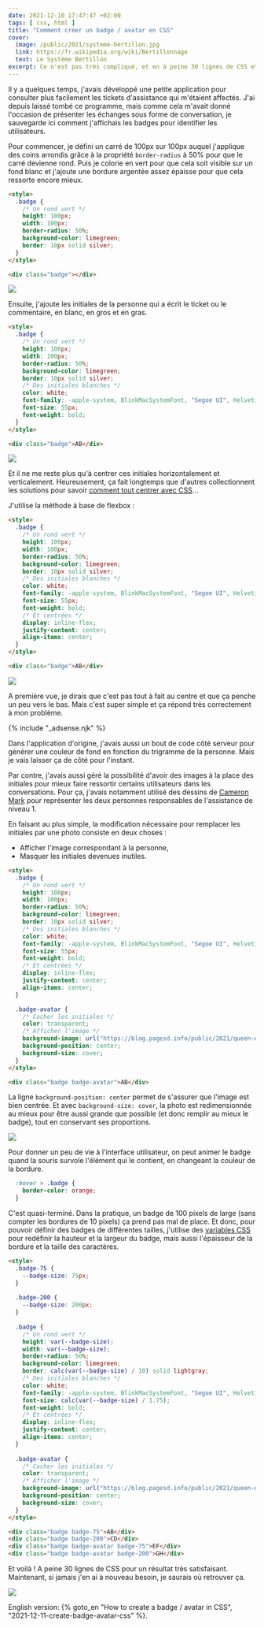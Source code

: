 ```yaml
---
date: 2021-12-10 17:47:47 +02:00
tags: [ css, html ]
title: "Comment créer un badge / avatar en CSS"
cover:
  image: /public/2021/systeme-bertillon.jpg
  link: https://fr.wikipedia.org/wiki/Bertillonnage
  text: Le Système Bertillon
excerpt: Ce n'est pas très compliqué, et en à peine 30 lignes de CSS et une pincée de flexbox on peut afficher des badges ou des avatars très corrects.
---
```


Il y a quelques temps, j'avais développé une petite application pour consulter plus facilement les tickets d'assistance qui m'étaient affectés. J'ai depuis laissé tombé ce programme, mais comme cela m'avait donné l'occasion de présenter les échanges sous forme de conversation, je sauvegarde ici comment j'affichais les badges pour identifier les utilisateurs.

Pour commencer, je défini un carré de 100px sur 100px auquel j'applique des coins arrondis grâce à la propriété `border-radius` à 50% pour que le carré devienne rond. Puis je colorie en vert pour que cela soit visible sur un fond blanc et j'ajoute une bordure argentée assez épaisse pour que cela ressorte encore mieux.

```html
<style>
  .badge {
    /* Un rond vert */
    height: 100px;
    width: 100px;
    border-radius: 50%;
    background-color: limegreen;
    border: 10px solid silver;
  }
</style>

<div class="badge"></div>
```

![](/public/2021/badge-01.png)

Ensuite, j'ajoute les initiales de la personne qui a écrit le ticket ou le commentaire, en blanc, en gros et en gras.

```html
<style>
  .badge {
    /* Un rond vert */
    height: 100px;
    width: 100px;
    border-radius: 50%;
    background-color: limegreen;
    border: 10px solid silver;
    /* Des initiales blanches */
    color: white;
    font-family: -apple-system, BlinkMacSystemFont, "Segoe UI", Helvetica, Arial, sans-serif;
    font-size: 55px;
    font-weight: bold;
  }
</style>

<div class="badge">AB</div>
```

![](/public/2021/badge-02.png)

Et il ne me reste plus qu'à centrer ces initiales horizontalement et verticalement. Heureusement, ça fait longtemps que d'autres collectionnent les solutions pour savoir [comment tout centrer avec CSS](https://css-tricks.com/centering-css-complete-guide/)...

J'utilise la méthode à base de flexbox :

```html
<style>
  .badge {
    /* Un rond vert */
    height: 100px;
    width: 100px;
    border-radius: 50%;
    background-color: limegreen;
    border: 10px solid silver;
    /* Des initiales blanches */
    color: white;
    font-family: -apple-system, BlinkMacSystemFont, "Segoe UI", Helvetica, Arial, sans-serif;
    font-size: 55px;
    font-weight: bold;
    /* Et centrées */
    display: inline-flex;
    justify-content: center;
    align-items: center;
  }
</style>

<div class="badge">AB</div>
```

![](/public/2021/badge-03.png)

A première vue, je dirais que c'est pas tout à fait au centre et que ça penche un peu vers le bas. Mais c'est super simple et ça répond très correctement à mon problème.

{% include "_adsense.njk" %}

Dans l'application d'origine, j'avais aussi un bout de code côté serveur pour générer une couleur de fond en fonction du trigramme de la personne. Mais je vais laisser ça de côté pour l'instant.

Par contre, j'avais aussi géré la possibilité d'avoir des images à la place des initiales pour mieux faire ressortir certains utilisateurs dans les conversations. Pour ça, j'avais notamment utilisé des dessins de [Cameron Mark](https://www.instagram.com/cameronmarkart/) pour représenter les deux personnes responsables de l'assistance de niveau 1.

En faisant au plus simple, la modification nécessaire pour remplacer les initiales par une photo consiste en deux choses :

* Afficher l'image correspondant à la personne,
* Masquer les initiales devenues inutiles.

```html
<style>
  .badge {
    /* Un rond vert */
    height: 100px;
    width: 100px;
    border-radius: 50%;
    background-color: limegreen;
    border: 10px solid silver;
    /* Des initiales blanches */
    color: white;
    font-family: -apple-system, BlinkMacSystemFont, "Segoe UI", Helvetica, Arial, sans-serif;
    font-size: 55px;
    font-weight: bold;
    /* Et centrées */
    display: inline-flex;
    justify-content: center;
    align-items: center;
  }

  .badge-avatar {
    /* Cacher les initiales */
    color: transparent;
    /* Afficher l'image */
    background-image: url("https://blog.pagesd.info/public/2021/queen-of-hearts.png");
    background-position: center;
    background-size: cover;
  }
</style>

<div class="badge badge-avatar">AB</div>
```

La ligne `background-position: center` permet de s'assurer que l'image est bien centrée. Et avec `background-size: cover`, la photo est redimensionnée au mieux pour être aussi grande que possible (et donc remplir au mieux le badge), tout en conservant ses proportions. 

![](/public/2021/badge-04.png)

Pour donner un peu de vie à l'interface utilisateur, on peut animer le badge quand la souris survole l'élément qui le contient, en changeant la couleur de la bordure.

```css
  :hover > .badge {
    border-color: orange;
  }
```

C'est quasi-terminé. Dans la pratique, un badge de 100 pixels de large (sans compter les bordures de 10 pixels) ça prend pas mal de place. Et donc, pour pouvoir définir des badges de différentes tailles, j'utilise des [variables CSS](https://developer.mozilla.org/fr/docs/Web/CSS/Using_CSS_custom_properties) pour redéfinir la hauteur et la largeur du badge, mais aussi l'épaisseur de la bordure et la taille des caractères.

```html
<style>
  .badge-75 {
    --badge-size: 75px;
  }
  
  .badge-200 {
    --badge-size: 200px;
  }
  
  .badge {
    /* Un rond vert */
    height: var(--badge-size);
    width: var(--badge-size);
    border-radius: 50%;
    background-color: limegreen;
    border: calc(var(--badge-size) / 10) solid lightgray;
    /* Des initiales blanches */
    color: white;
    font-family: -apple-system, BlinkMacSystemFont, "Segoe UI", Helvetica, Arial, sans-serif;
    font-size: calc(var(--badge-size) / 1.75);
    font-weight: bold;
    /* Et centrées */
    display: inline-flex;
    justify-content: center;
    align-items: center;
  }
  
  .badge-avatar {
    /* Cacher les initiales */
    color: transparent;
    /* Afficher l'image */
    background-image: url("https://blog.pagesd.info/public/2021/queen-of-hearts.png");
    background-position: center;
    background-size: cover;
  }
</style>

<div class="badge badge-75">AB</div>
<div class="badge badge-200">CD</div>
<div class="badge badge-avatar badge-75">EF</div>
<div class="badge badge-avatar badge-200">GH</div>
```

Et voilà ! A peine 30 lignes de CSS pour un résultat très satisfaisant. Maintenant, si jamais j'en ai à nouveau besoin, je saurais où retrouver ça.

![](/public/2021/badge-05.png)

<div class="encart">

English version: {% goto_en "How to create a badge / avatar in CSS", "2021-12-11-create-badge-avatar-css" %}.

</div>
